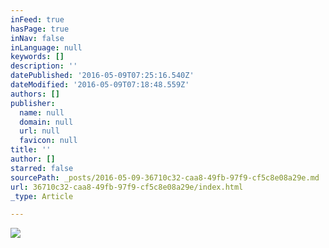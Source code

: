```yaml
---
inFeed: true
hasPage: true
inNav: false
inLanguage: null
keywords: []
description: ''
datePublished: '2016-05-09T07:25:16.540Z'
dateModified: '2016-05-09T07:18:48.559Z'
authors: []
publisher:
  name: null
  domain: null
  url: null
  favicon: null
title: ''
author: []
starred: false
sourcePath: _posts/2016-05-09-36710c32-caa8-49fb-97f9-cf5c8e08a29e.md
url: 36710c32-caa8-49fb-97f9-cf5c8e08a29e/index.html
_type: Article

---
```

![](https://the-grid-user-content.s3-us-west-2.amazonaws.com/c6fa77ed-212b-4652-9f6b-01c558b0b7f3.jpg)